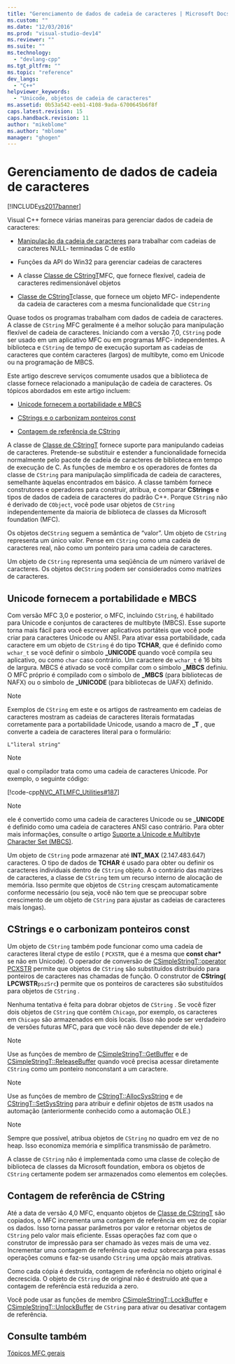 ```yaml
---
title: "Gerenciamento de dados de cadeia de caracteres | Microsoft Docs"
ms.custom: ""
ms.date: "12/03/2016"
ms.prod: "visual-studio-dev14"
ms.reviewer: ""
ms.suite: ""
ms.technology: 
  - "devlang-cpp"
ms.tgt_pltfrm: ""
ms.topic: "reference"
dev_langs: 
  - "C++"
helpviewer_keywords: 
  - "Unicode, objetos de cadeia de caracteres"
ms.assetid: 0b53a542-eeb1-4108-9ada-6700645b6f8f
caps.latest.revision: 15
caps.handback.revision: 11
author: "mikeblome"
ms.author: "mblome"
manager: "ghogen"
---
```

# Gerenciamento de dados de cadeia de caracteres
[!INCLUDE[vs2017banner](../assembler/inline/includes/vs2017banner.md)]

Visual C\+\+ fornece várias maneiras para gerenciar dados de cadeia de caracteres:  
  
-   [Manipulação da cadeia de caracteres](../c-runtime-library/string-manipulation-crt.md) para trabalhar com cadeias de caracteres NULL\- terminadas C de estilo  
  
-   Funções da API do Win32 para gerenciar cadeias de caracteres  
  
-   A classe [Classe de CStringT](../atl-mfc-shared/reference/cstringt-class.md)MFC, que fornece flexível, cadeia de caracteres redimensionável objetos  
  
-   [Classe de CStringT](../atl-mfc-shared/reference/cstringt-class.md)classe, que fornece um objeto MFC\- independente da cadeia de caracteres com a mesma funcionalidade que `CString`  
  
 Quase todos os programas trabalham com dados de cadeia de caracteres.  A classe de `CString` MFC geralmente é a melhor solução para manipulação flexível de cadeia de caracteres.  Iniciando com a versão 7,0, `CString` pode ser usado em um aplicativo MFC ou em programas MFC\- independentes.  A biblioteca e `CString` de tempo de execução suportam as cadeias de caracteres que contém caracteres \(largos\) de multibyte, como em Unicode ou na programação de MBCS.  
  
 Este artigo descreve serviços comumente usados que a biblioteca de classe fornece relacionado a manipulação de cadeia de caracteres.  Os tópicos abordados em este artigo incluem:  
  
-   [Unicode fornecem a portabilidade e MBCS](#_core_unicode_and_mbcs_provide_portability)  
  
-   [CStrings e o carbonizam ponteiros const](#_core_cstrings_and_const_char_pointers)  
  
-   [Contagem de referência de CString](#_core_cstring_reference_counting)  
  
 A classe de [Classe de CStringT](../atl-mfc-shared/reference/cstringt-class.md) fornece suporte para manipulando cadeias de caracteres.  Pretende\-se substituir e estender a funcionalidade fornecida normalmente pelo pacote de cadeia de caracteres de biblioteca em tempo de execução de C.  As funções de membro e os operadores de fontes da classe de `CString` para manipulação simplificada de cadeia de caracteres, semelhante àquelas encontrados em básico.  A classe também fornece construtores e operadores para construir, atribua, e comparar **CStrings** e tipos de dados de cadeia de caracteres do padrão C\+\+.  Porque `CString` não é derivado de `CObject`, você pode usar objetos de `CString` independentemente da maioria de biblioteca de classes da Microsoft foundation \(MFC\).  
  
 Os objetos de`CString` seguem a semântica de “valor”. Um objeto de `CString` representa um único valor.  Pense em `CString` como uma cadeia de caracteres real, não como um ponteiro para uma cadeia de caracteres.  
  
 Um objeto de `CString` representa uma seqüência de um número variável de caracteres.  Os objetos de`CString` podem ser considerados como matrizes de caracteres.  
  
##  <a name="_core_unicode_and_mbcs_provide_portability"></a> Unicode fornecem a portabilidade e MBCS  
 Com versão MFC 3,0 e posterior, o MFC, incluindo `CString`, é habilitado para Unicode e conjuntos de caracteres de multibyte \(MBCS\).  Esse suporte torna mais fácil para você escrever aplicativos portáteis que você pode criar para caracteres Unicode ou ANSI.  Para ativar essa portabilidade, cada caractere em um objeto de `CString` é do tipo **TCHAR**, que é definido como `wchar_t` se você definir o símbolo **\_UNICODE** quando você compila seu aplicativo, ou como `char` caso contrário.  Um caractere de `wchar_t` é 16 bits de largura.  MBCS é ativado se você compilar com o símbolo **\_MBCS** definiu.  O MFC próprio é compilado com o símbolo de **\_MBCS** \(para bibliotecas de NAFX\) ou o símbolo de **\_UNICODE** \(para bibliotecas de UAFX\) definido.  
  
> [!NOTE]
>  Exemplos de `CString` em este e os artigos de rastreamento em cadeias de caracteres mostram as cadeias de caracteres literais formatadas corretamente para a portabilidade Unicode, usando a macro de **\_T** , que converte a cadeia de caracteres literal para o formulário:  
  
 `L"literal string"`  
  
> [!NOTE]
>  qual o compilador trata como uma cadeia de caracteres Unicode.  Por exemplo, o seguinte código:  
  
 [!code-cpp[NVC_ATLMFC_Utilities#187](../atl-mfc-shared/codesnippet/CPP/string-data-management_1.cpp)]  
  
> [!NOTE]
>  ele é convertido como uma cadeia de caracteres Unicode ou se **\_UNICODE** é definido como uma cadeia de caracteres ANSI caso contrário.  Para obter mais informações, consulte o artigo [Suporte a Unicode e Multibyte Character Set \(MBCS\)](../atl-mfc-shared/unicode-and-multibyte-character-set-mbcs-support.md).  
  
 Um objeto de `CString` pode armazenar até **INT\_MAX** \(2.147.483.647\) caracteres.  O tipo de dados de **TCHAR** é usado para obter ou definir os caracteres individuais dentro de `CString` objeto.  A o contrário das matrizes de caracteres, a classe de `CString` tem um recurso interno de alocação de memória.  Isso permite que objetos de `CString` cresçam automaticamente conforme necessário \(ou seja, você não tem que se preocupar sobre crescimento de um objeto de `CString` para ajustar as cadeias de caracteres mais longas\).  
  
##  <a name="_core_cstrings_and_const_char_pointers"></a> CStrings e o carbonizam ponteiros const  
 Um objeto de `CString` também pode funcionar como uma cadeia de caracteres literal ctype de estilo \( `PCXSTR`, que é a mesma que **const char\*** se não em Unicode\).  O operador de conversão de [CSimpleStringT::operator PCXSTR](../Topic/CSimpleStringT::operator%20PCXSTR.md) permite que objetos de `CString` são substituídos distribuído para ponteiros de caracteres nas chamadas de função.  O construtor de **CString\( LPCWSTR**`pszSrc`**\)** permite que os ponteiros de caracteres são substituídos para objetos de `CString` .  
  
 Nenhuma tentativa é feita para dobrar objetos de `CString` .  Se você fizer dois objetos de `CString` que contêm `Chicago`, por exemplo, os caracteres em `Chicago` são armazenados em dois locais.  \(Isso não pode ser verdadeiro de versões futuras MFC, para que você não deve depender de ele.\)  
  
> [!NOTE]
>  Use as funções de membro de [CSimpleStringT::GetBuffer](../Topic/CSimpleStringT::GetBuffer.md) e de [CSimpleStringT::ReleaseBuffer](../Topic/CSimpleStringT::ReleaseBuffer.md) quando você precisa acessar diretamente `CString` como um ponteiro nonconstant a um caractere.  
  
> [!NOTE]
>  Use as funções de membro de [CStringT::AllocSysString](../Topic/CStringT::AllocSysString.md) e de [CStringT::SetSysString](../Topic/CStringT::SetSysString.md) para atribuir e definir objetos de `BSTR` usados na automação \(anteriormente conhecido como a automação OLE.\)  
  
> [!NOTE]
>  Sempre que possível, atribua objetos de `CString` no quadro em vez de no heap.  Isso economiza memória e simplifica transmissão de parâmetro.  
  
 A classe de `CString` não é implementada como uma classe de coleção de biblioteca de classes da Microsoft foundation, embora os objetos de `CString` certamente podem ser armazenados como elementos em coleções.  
  
##  <a name="_core_cstring_reference_counting"></a> Contagem de referência de CString  
 Até a data de versão 4,0 MFC, enquanto objetos de [Classe de CStringT](../atl-mfc-shared/reference/cstringt-class.md) são copiados, o MFC incrementa uma contagem de referência em vez de copiar os dados.  Isso torna passar parâmetros por valor e retornar objetos de `CString` pelo valor mais eficiente.  Essas operações faz com que o construtor de impressão para ser chamado às vezes mais de uma vez.  Incrementar uma contagem de referência que reduz sobrecarga para essas operações comuns e faz\-se usando `CString` uma opção mais atrativas.  
  
 Como cada cópia é destruída, contagem de referência no objeto original é decrescida.  O objeto de `CString` de original não é destruído até que a contagem de referência está reduzida a zero.  
  
 Você pode usar as funções de membro [CSimpleStringT::LockBuffer](../Topic/CSimpleStringT::LockBuffer.md) e [CSimpleStringT::UnlockBuffer](../Topic/CSimpleStringT::UnlockBuffer.md) de `CString` para ativar ou desativar contagem de referência.  
  
## Consulte também  
 [Tópicos MFC gerais](../mfc/general-mfc-topics.md)